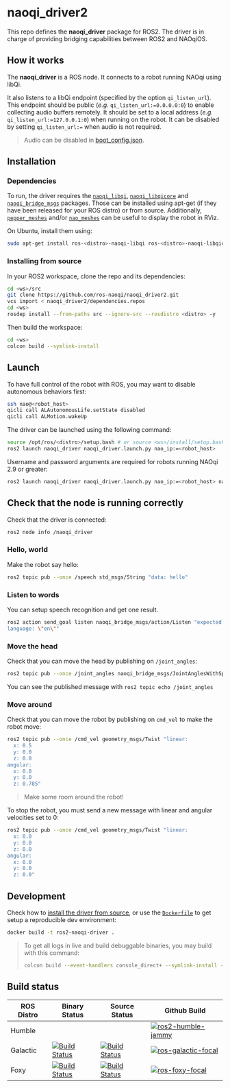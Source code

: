 # naoqi_driver2

This repo defines the __naoqi_driver__ package for ROS2. The driver is in charge of providing bridging capabilities between ROS2 and NAOqiOS.


## How it works

The __naoqi_driver__ is a ROS node.
It connects to a robot running NAOqi using libQi.

It also listens to a libQi endpoint (specified by the option `qi_listen_url`).
This endpoint should be public (*e.g.* `qi_listen_url:=0.0.0.0:0`)
to enable collecting audio buffers remotely.
It should be set to a local address (*e.g.* `qi_listen_url:=127.0.0.1:0`)
when running on the robot.
It can be disabled by setting `qi_listen_url:=` when audio is not required.

> Audio can be disabled in [boot_config.json](src/naoqi_driver2/share/boot_config.json).


## Installation

### Dependencies

To run, the driver requires the [`naoqi_libqi`](https://github.com/ros-naoqi/libqi),
[`naoqi_libqicore`](https://github.com/ros-naoqi/libqicore)
and [`naoqi_bridge_msgs`](https://github.com/ros-naoqi/naoqi_bridge_msgs) packages.
Those can be installed using apt-get (if they have been released for your ROS distro) or from source.
Additionally, [`pepper_meshes`](https://github.com/ros-naoqi/pepper_meshes)
and/or [`nao_meshes`](https://github.com/ros-naoqi/nao_meshes) can be useful to display the robot in RViz.

On Ubuntu, install them using:

```sh
sudo apt-get install ros-<distro>-naoqi-libqi ros-<distro>-naoqi-libqicore ros-<distro>-naoqi-bridge-msgs ros-<distro>-pepper-meshes ros-<distro>-nao-meshes
```

### Installing from source

In your ROS2 workspace, clone the repo and its dependencies:

```sh
cd <ws>/src
git clone https://github.com/ros-naoqi/naoqi_driver2.git
vcs import < naoqi_driver2/dependencies.repos
cd <ws>
rosdep install --from-paths src --ignore-src --rosdistro <distro> -y
```

Then build the workspace:

```sh
cd <ws>
colcon build --symlink-install
```

## Launch

To have full control of the robot with ROS,
you may want to disable autonomous behaviors first:

```sh
ssh nao@<robot_host>
qicli call ALAutonomousLife.setState disabled
qicli call ALMotion.wakeUp
```

The driver can be launched using the following command:

```sh
source /opt/ros/<distro>/setup.bash # or source <ws>/install/setup.bash if built from source
ros2 launch naoqi_driver naoqi_driver.launch.py nao_ip:=<robot_host>
```

Username and password arguments are required
for robots running NAOqi 2.9 or greater:

```sh
ros2 launch naoqi_driver naoqi_driver.launch.py nao_ip:=<robot_host> nao_username:=nao nao_password:=<robot_password>
```


## Check that the node is running correctly

Check that the driver is connected:

```sh
ros2 node info /naoqi_driver
```

### Hello, world

Make the robot say hello:

```sh
ros2 topic pub --once /speech std_msgs/String "data: hello"
```

### Listen to words

You can setup speech recognition and get one result.

```sh
ros2 action send_goal listen naoqi_bridge_msgs/action/Listen "expected: [\"hello\"]
language: \"en\""
```

### Move the head

Check that you can move the head by publishing on `/joint_angles`:

```sh
ros2 topic pub --once /joint_angles naoqi_bridge_msgs/JointAnglesWithSpeed "{header: {stamp: now, frame_id: ''}, joint_names: ['HeadYaw', 'HeadPitch'], joint_angles: [0.5,0.1], speed: 0.1, relative: 0}"
```

You can see the published message with `ros2 topic echo /joint_angles`

### Move around

Check that you can move the robot by publishing on `cmd_vel` to make the robot move:

```sh
ros2 topic pub --once /cmd_vel geometry_msgs/Twist "linear:
  x: 0.5
  y: 0.0
  z: 0.0
angular:
  x: 0.0
  y: 0.0
  z: 0.785"
```

> Make some room around the robot!

To stop the robot, you must send a new message with linear and angular velocities set to 0:

```sh
ros2 topic pub --once /cmd_vel geometry_msgs/Twist "linear:
  x: 0.0
  y: 0.0
  z: 0.0
angular:
  x: 0.0
  y: 0.0
  z: 0.0"
```


## Development

Check how to [install the driver from source](#installing-from-source),
or use the [`Dockerfile`](Dockerfile) to get setup a reproducible dev environment:

```sh
docker build -t ros2-naoqi-driver .
```

> To get all logs in live and build debuggable binaries,
> you may build with this command:
>
> ```sh
> colcon build --event-handlers console_direct+ --symlink-install --cmake-args -DCMAKE_BUILD_TYPE=Debug
> ```


## Build status

ROS Distro| Binary Status | Source Status | Github Build |
|-------------------|-------------------|-------------------|-------------------|
Humble | | | [![ros2-humble-jammy](https://github.com/ros-naoqi/naoqi_driver2/actions/workflows/humble_jammy.yml/badge.svg)](https://github.com/naoqi_driver/actions/workflows/humble_jammy.yml)
Galactic | [![Build Status](https://build.ros2.org/job/Gbin_uF64__naoqi_driver__ubuntu_focal_amd64__binary/badge/icon)](https://build.ros2.org/job/Gbin_uF64__naoqi_driver__ubuntu_focal_amd64__binary/) | [![Build Status](https://build.ros2.org/job/Gsrc_uF__naoqi_driver__ubuntu_focal__source/badge/icon)](https://build.ros2.org/job/Gsrc_uF__naoqi_driver__ubuntu_focal__source/) | [![ros-galactic-focal](https://github.com/ros-naoqi/naoqi_driver2/actions/workflows/galactic_focal.yml/badge.svg)](https://github.com/ros-naoqi/naoqi_driver2/actions/workflows/galactic_focal.yml)
Foxy | [![Build Status](https://build.ros2.org/job/Fbin_uF64__naoqi_driver__ubuntu_focal_amd64__binary/badge/icon)](https://build.ros2.org/job/Fbin_uF64__naoqi_driver__ubuntu_focal_amd64__binary/) | [![Build Status](https://build.ros2.org/job/Fsrc_uF__naoqi_driver__ubuntu_focal__source/badge/icon)](https://build.ros2.org/job/Fsrc_uF__naoqi_driver__ubuntu_focal__source/) | [![ros-foxy-focal](https://github.com/ros-naoqi/naoqi_driver2/actions/workflows/foxy_focal.yml/badge.svg)](https://github.com/ros-naoqi/naoqi_driver2/actions/workflows/foxy_focal.yml) |